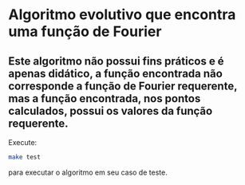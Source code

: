 # Algoritmo evolutivo que encontra uma função de Fourier
## Este algoritmo não possui fins práticos e é apenas didático, a função encontrada não corresponde a função de Fourier requerente, mas a função encontrada, nos pontos calculados, possui os valores da função requerente.
Execute:
```sh
make test
```
para executar o algoritmo em seu caso de teste.